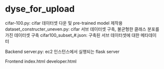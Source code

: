 # dyse_for_upload

cifar-100.py: cifar 데이터셋 다운 및 pre-trained model 제작용
dataset_constructer_uneven.py: cifar 서브 데이터셋 구축, 불균형한 클래스 분포를 가진 데이터셋 구축
cifar100_subset_#.json: 구축된 서브 데이터셋에 대한 메타데이터

Backend
server.py: ec2 인스턴스에서 실행되는 flask server

Frontend
index.html
developer.html
